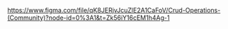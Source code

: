 https://www.figma.com/file/qK8JERjvJcuZlE2A1CaFoV/Crud-Operations-(Community)?node-id=0%3A1&t=Zk56iY16cEM1h4Ag-1